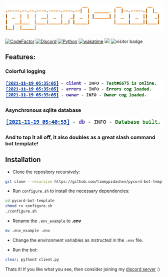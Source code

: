 <img src=".github/pycord-bot.png" title="pycord-bot-template"/>

[![CodeFactor](https://www.codefactor.io/repository/github/timmypidashev/pycord-bot-template/badge)](https://www.codefactor.io/repository/github/timmypidashev/pycord-bot-template)
[![Discord](https://discord.com/api/guilds/791160100567384094/embed.png)](https://discord.gg/EDRjZdkGBG)
[![Python](https://img.shields.io/pypi/pyversions/discord.py.svg)](https://pypi.python.org/pypi/py-cord)
[![wakatime](https://wakatime.com/badge/user/b920b284-3cde-4cd4-b72e-f7f22d050b16/project/ccb9a8ea-ad7c-43e8-9f9b-0f4728ec29ff.svg)](https://wakatime.com/badge/user/b920b284-3cde-4cd4-b72e-f7f22d050b16/project)
![](https://tokei.rs/b1/github/timmypidashev/pycord-bot-template)
![visitor badge](https://visitor-badge.glitch.me/badge?page_id=timmypidashev/pycord-bot-template.visitor-badge)

## Features:
### Colorful logging
<img src=".github/logging.png" title="pycord-bot-template"/>

### Asynchronous sqlite database
<img src=".github/database.png" title="pycord-bot-template"/>

### And to top it all off, it also doubles as a great slash command bot template!

## Installation
* Clone the repository recursively:
```bash
git clone --recursive https://github.com/timmypidashev/pycord-bot-template
```

* Run `configure.sh` to install the necessary dependencies:
```bash
cd pycord-bot-template
chmod +x configure.sh
./configure.sh
```

* Rename the `.env_example` to **.env**
```bash
mv .env_example .env
```

* Change the environment variables as instructed in the `.env` file.

* Run the bot:
```bash
clear; python3 client.py
```

Thats it! If you like what you see, then consider joining my [discord server](https://discord.gg/EDRjZdkGBG) :)
